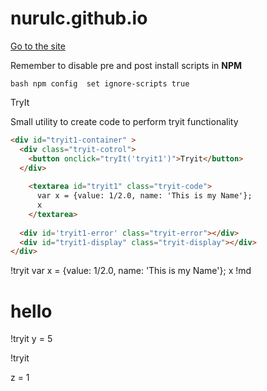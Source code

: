 # nurulc.github.io

[Go to the site](https://nurulc.github.io/)


Remember to disable pre and post install scripts in **NPM**

`bash
npm config  set ignore-scripts true
`


TryIt

Small utility to create code to perform tryit functionality

```html
<div id="tryit1-container" >
  <div class="tryit-cotrol">
    <button onclick="tryIt('tryit1')">Tryit</button>
  </div>
  
    <textarea id="tryit1" class="tryit-code">
      var x = {value: 1/2.0, name: 'This is my Name'};
      x
    </textarea>
 
  <div id='tryit1-error' class="tryit-error"></div>
  <div id="tryit1-display" class="tryit-display"></div>
</div>
```

!tryit
var x = {value: 1/2.0, name: 'This is my Name'};
x
!md
# hello
!tryit
y = 5

!tryit

z = 1
